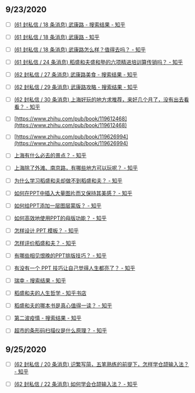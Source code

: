 ## 9/23/2020

- [ ] [(61 封私信 / 18 条消息) 武康路 - 搜索结果 - 知乎](https://www.zhihu.com/search?type=content&q=%E6%AD%A6%E5%BA%B7%E8%B7%AF)

- [ ] [(61 封私信 / 18 条消息) 武康路 - 知乎](https://www.zhihu.com/topic/20563473/hot)

- [ ] [(61 封私信 / 18 条消息) 武康路怎么样？值得去吗？ - 知乎](https://www.zhihu.com/question/333182975/answer/736896202)

- [ ] [(61 封私信 / 24 条消息) 稻盛和夫盛和塾的六项精进培训算传销吗？ - 知乎](https://www.zhihu.com/question/308825129)

- [ ] [(62 封私信 / 27 条消息) 武康路美食 - 搜索结果 - 知乎](https://www.zhihu.com/search?q=%E6%AD%A6%E5%BA%B7%E8%B7%AF%E7%BE%8E%E9%A3%9F&utm_content=search_relatedsearch&type=content)

- [ ] [(62 封私信 / 29 条消息) 武康路攻略 - 搜索结果 - 知乎](https://www.zhihu.com/search?q=%E6%AD%A6%E5%BA%B7%E8%B7%AF%E6%94%BB%E7%95%A5&utm_content=search_relatedsearch&type=content)

- [ ] [(62 封私信 / 30 条消息) 上海好玩的地方求推荐，来好几个月了，没有出去看看？ - 知乎](https://www.zhihu.com/question/36282670/answer/161096392)

- [ ] [https://www.zhihu.com/pub/book/119612468](https://www.zhihu.com/pub/book/119612468)

- [ ] [https://www.zhihu.com/pub/book/119626994](https://www.zhihu.com/pub/book/119626994)

- [ ] [上海有什么必去的景点？ - 知乎](https://www.zhihu.com/question/54171973/answer/692739218)

- [ ] [上海除了外滩、南京路，有哪些地方可以玩呢？ - 知乎](https://www.zhihu.com/question/32675251/answer/86387679)

- [ ] [为什么学习稻盛和夫却做不到稻盛和夫？ - 知乎](https://www.zhihu.com/question/312740148/answer/601689404)

- [ ] [如何在PPT中插入大量图片而又保持其美感？ - 知乎](https://www.zhihu.com/question/38299489)

- [ ] [如何给PPT添加一层图层蒙版？ - 知乎](https://www.zhihu.com/question/43613775)

- [ ] [如何高效地使用PPT的母版功能？ - 知乎](https://www.zhihu.com/question/21810828)

- [ ] [怎样设计 PPT 模板？ - 知乎](https://www.zhihu.com/question/20525415/answer/698135127)

- [ ] [怎样评价稻盛和夫？ - 知乎](https://www.zhihu.com/question/23759167)

- [ ] [有哪些相见恨晚的PPT排版技巧？ - 知乎](https://www.zhihu.com/question/31581659)

- [ ] [有没有一个 PPT 技巧让自己觉得人生都亮了？ - 知乎](https://www.zhihu.com/question/21638597/answer/542241952)

- [ ] [瑞幸 - 搜索结果 - 知乎](https://www.zhihu.com/search?q=%E7%91%9E%E5%B9%B8&utm_content=search_hot&utm_medium=organic&utm_source=zhihu&type=content)

- [ ] [稻盛和夫的人生哲学 - 知乎书店](https://www.zhihu.com/pub/book/119994930)

- [ ] [稻盛和夫的哪本书是真心值得一读？ - 知乎](https://www.zhihu.com/question/29000508)

- [ ] [第二波疫情 - 搜索结果 - 知乎](https://www.zhihu.com/search?q=%E7%AC%AC%E4%BA%8C%E6%B3%A2%E7%96%AB%E6%83%85&utm_content=search_hot&utm_medium=organic&utm_source=zhihu&type=content)

- [ ] [超市的条形码扫描仪是什么原理？ - 知乎](https://www.zhihu.com/question/19977614)

## 9/25/2020

- [ ] [(62 封私信 / 20 条消息) 识繁写简，五笔熟练的前提下，怎样学仓颉输入法？ - 知乎](https://www.zhihu.com/question/20477983)

- [ ] [(62 封私信 / 22 条消息) 如何学会仓颉输入法？ - 知乎](https://www.zhihu.com/question/54259090/answer/379574093)
